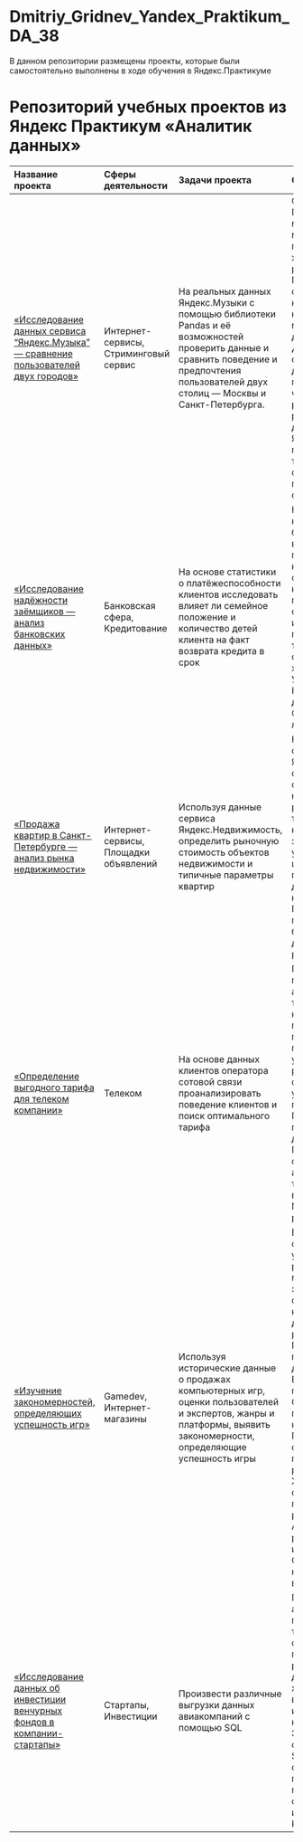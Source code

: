 # Dmitriy_Gridnev_Yandex_Praktikum_DA_38
В данном репозитории размещены проекты, которые были самостоятельно выполнены в ходе обучения в Яндекс.Практикуме
# Репозиторий учебных проектов из Яндекс Практикум «Аналитик данных»

| Название проекта   | Сферы деятельности | Задачи проекта | Описание проекта | Навыки и инструменты | 
| :----------------- | :------------------| :--------------| :--------------- | :------------------- |
| [«Исследование данных сервиса “Яндекс.Музыка” — сравнение пользователей двух городов»]() | Интернет-сервисы, Стриминговый сервис | На реальных данных Яндекс.Музыки c помощью библиотеки Pandas и её возможностей проверить данные и сравнить поведение и предпочтения пользователей двух столиц — Москвы и Санкт-Петербурга. | Сравнение Москвы и Петербурга окружено мифами: Москва — мегаполис, подчинённый жёсткому ритму рабочей недели; Петербург — город своеобразной культуры, непохожий на Москву. Некоторые мифы отражают действительность. Другие — пустые стереотипы. Бизнес должен отличать первые от вторых, чтобы принимать рациональные решения. На реальных данных Яндекс.Музыки были проверены данные, а также, осуществлено сравнение поведение пользователей двух столиц. | Python, Pandas |
| [«Исследование надёжности заёмщиков — анализ банковских данных»]() | Банковская сфера, Кредитование | На основе статистики о платёжеспособности клиентов исследовать влияет ли семейное положение и количество детей клиента на факт возврата кредита в срок |На основе данных кредитного отдела банка исследовал влияние семейного положения и количества детей на факт погашения кредита в срок. Была получена информация о данных. Определены и обработаны пропуски. Заменены типы данных на соответствующие хранящимся данным. Удалены дубликаты. Категоризованы данные. Осуществлена лемматизация. |  Pandas, Pymystem3 |
| [«Продажа квартир в Санкт-Петербурге — анализ рынка недвижимости»]() | Интернет-сервисы, Площадки объявлений | Используя данные сервиса Яндекс.Недвижимость, определить рыночную стоимость объектов недвижимости и типичные параметры квартир | На основе данных сервиса Яндекс.Недвижимость определена рыночная стоимость объектов недвижимости разного типа, типичные параметры квартир, в зависимости от удаленности от центра. Проведена предобработка данных. Добавлены новые данные. Построены гистограммы, боксплоты, диаграммы рассеивания. |  Python, Pandas, Matplotlib |
| [«Определение выгодного тарифа для телеком компании»]() | Телеком | На основе данных клиентов оператора сотовой связи проанализировать поведение клиентов и поиск оптимального тарифа | Проведен предварительный анализ использования тарифов на выборке клиентов, проанализировано поведение клиентов при использовании услуг оператора и рекомендованы оптимальные наборы услуг для пользователей. Проведена предобработка данных, их анализ. Проверены гипотезы о различии выручки абонентов разных тарифов иразличии выручки абонентов из Москвы и других регионов. |  Python, Pandas, Matplotlib, NumPy, SciPy, описательная статистика, проверка статистических гипотез |
| [«Изучение закономерностей, определяющих успешность игр»]() | Gamedev, Интернет-магазины | Используя исторические данные о продажах компьютерных игр, оценки пользователей и экспертов, жанры и платформы, выявить закономерности, определяющие успешность игры | Выявлены параметры, определяющие успешность игры в разных регионах мира. На основании этого подготовлен отчет для магазина компьютерных игр для планирования рекламных кампаний. Проведена предобработка данных, анализ. Выбран актуальный период для анализа. Составлены портреты пользователей каждого региона. Проверены гипотезы: средние пользовательские рейтинги платформ Xbox One и PC одинаковые; средние пользовательские рейтинги жанров Action и Sports разные. При анализе использовал критерий Стьюдента для независимых выборок. |  Python, Pandas, NumPy, Matplotlib, предобработка данных, исследовательский анализ данных, описательная статистика, проверка статистических гипотез |
| [«Исследование данных об инвестиции венчурных фондов в компании-стартапы»]() | Стартапы, Инвестиции | Произвести различные выгрузки данных авиакомпаний с помощью SQL | Проект автоматически проверяется в тренажёре SQL. В самостоятельном проекте этого курса работа идёт с базой данных, которая хранит информацию о венчурных фондах и инвестициях в компании-стартапы. Эта база данных основана на датасете Startup Investments, опубликованном на популярной платформе для соревнований по исследованию данных Kaggle. |  SQL, PostgreSQL |
